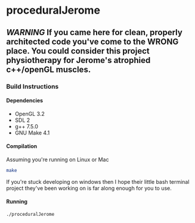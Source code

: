 # proceduralJerome

## _WARNING_ If you came here for clean, properly architected code you've come to the WRONG place. You could consider this project physiotherapy for Jerome's atrophied c++/openGL muscles.

### Build Instructions

#### Dependencies

- OpenGL 3.2
- SDL 2
- g++ 7.5.0
- GNU Make 4.1

#### Compilation

Assuming you're running on Linux or Mac

```bash
make
```

If you're stuck developing on windows then I hope their little bash terminal project they've been working on is far along enough for you to use.

#### Running

```bash
./proceduralJerome
```

